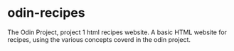 # odin-recipes
The Odin Project, project 1 html recipes website.
A basic HTML website for recipes, using the various concepts coverd in the odin project.